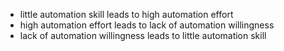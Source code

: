 - little automation skill leads to high automation effort
- high automation effort leads to lack of automation willingness
- lack of automation willingness leads to little automation skill
